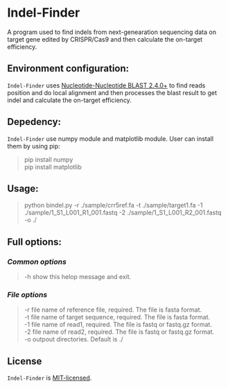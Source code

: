 # Indel-Finder  
A program used to find indels from next-genearation sequencing data on target gene edited by CRISPR/Cas9 and then calculate the on-target efficiency.

## Environment configuration:  
<code>Indel-Finder</code> uses [Nucleotide-Nucleotide BLAST 2.4.0+](https://blast.ncbi.nlm.nih.gov/Blast.cgi?CMD=Web&PAGE_TYPE=BlastDocs&DOC_TYPE=Download) to find reads position and do local alignment and then processes the blast result to get indel and calculate the on-target efficiency.


## Depedency:
<code>Indel-Finder</code> use numpy module and matplotlib module.
User can install them by using pip:

  > pip install numpy  
  > pip install matplotlib

## Usage: 
 >python bindel.py -r ./sample/crr5ref.fa -t ./sample/target1.fa -1 ./sample/1_S1_L001_R1_001.fastq -2 ./sample/1_S1_L001_R2_001.fastq -o ./
 
## Full options:
### *Common options*
 > -h      show this helop message and exit.
### *File options*  
> -r     file name of reference file, required. The file is fasta format.  
> -t     file name of target sequence, required. The file is fasta format.  
> -1     file name of read1, required. The file is fastq or fastq.gz format.  
> -2     file name of read2, required. The file is fastq or fastq.gz format.  
> -o     outpout directories. Default is ./  


## License  
<code>Indel-Finder</code> is [MIT-licensed](https://github.com/TuanjieNew/Indel-Finder/blob/master/LICENSE).  
